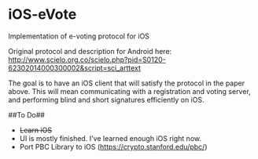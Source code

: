 # iOS-eVote
Implementation of e-voting protocol for iOS

Original protocol and description for Android here: http://www.scielo.org.co/scielo.php?pid=S0120-62302014000300002&script=sci_arttext

The goal is to have an iOS client that will satisfy the protocol in the paper above. This will mean communicating with a registration and voting server, and performing blind and short signatures efficiently on iOS.

##To Do##
- ~~Learn iOS~~
 - UI is mostly finished. I've learned enough iOS right now.
- Port PBC Library to iOS (https://crypto.stanford.edu/pbc/)
